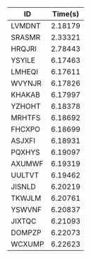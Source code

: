 |ID|Time(s)|
|-|-|
|LVMDNT|2.18179|
|SRASMR|2.33321|
|HRQJRI|2.78443|
|YSYILE|6.17463|
|LMHEQI|6.17611|
|WVYNJR|6.17826|
|KHAKAB|6.17997|
|YZHOHT|6.18378|
|MRHTFS|6.18692|
|FHCXPO|6.18699|
|ASJXFI|6.18931|
|PQXHYS|6.19097|
|AXUMWF|6.19319|
|UULTVT|6.19462|
|JISNLD|6.20219|
|TKWJLM|6.20761|
|YSWVNF|6.20837|
|JIXTQC|6.21093|
|DOMPZP|6.22073|
|WCXUMP|6.22623|
